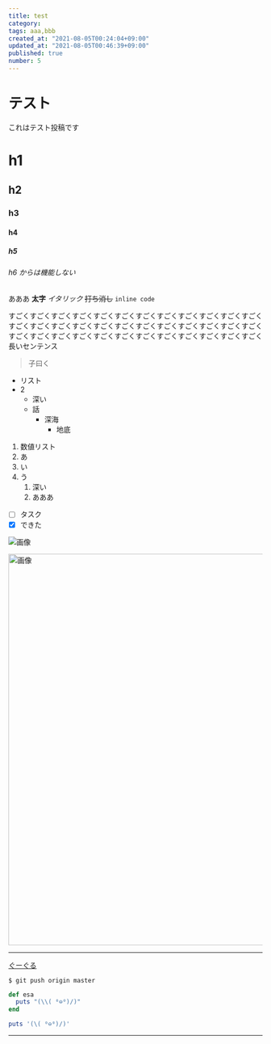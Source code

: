 ```yaml
---
title: test
category:
tags: aaa,bbb
created_at: "2021-08-05T00:24:04+09:00"
updated_at: "2021-08-05T00:46:39+09:00"
published: true
number: 5
---
```


# テスト

これはテスト投稿です

# h1

## h2

### h3

#### h4

##### h5

###### h6 からは機能しない

あああ **太字** _イタリック_ ~~打ち消し~~ `inline code`

すごくすごくすごくすごくすごくすごくすごくすごくすごくすごくすごくすごくすごくすごくすごくすごくすごくすごくすごくすごくすごくすごくすごくすごくすごくすごくすごくすごくすごくすごくすごくすごくすごくすごくすごくすごく長いセンテンス

> 子曰く

- リスト
- 2
  - 深い
  - 話
    - 深海
      - 地底

1. 数値リスト
2. あ
3. い
4. う
   1. 深い
   1. あああ

- [ ] タスク
- [x] できた

![画像](https://img.esa.io/uploads/production/attachments/18119/2021/08/05/34784/4582ed8f-af9d-4e0f-9d63-5ca68da00fec.png)

<img width="775" alt="画像" src="https://img.esa.io/uploads/production/attachments/18119/2021/08/05/34784/4582ed8f-af9d-4e0f-9d63-5ca68da00fec.png">

---

[ぐーぐる](https://google.com)

```
$ git push origin master
```

```ruby
def esa
  puts "(\\( ⁰⊖⁰)/)"
end
```

```ruby:tori.rb
puts '(\( ⁰⊖⁰)/)'
```

---
